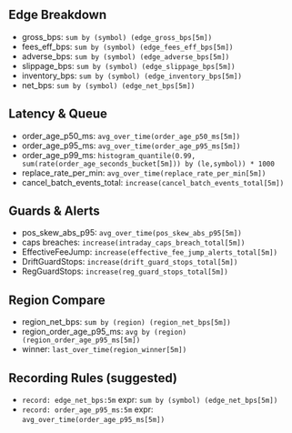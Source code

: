 Edge Breakdown
--------------
- gross_bps: `sum by (symbol) (edge_gross_bps[5m])`
- fees_eff_bps: `sum by (symbol) (edge_fees_eff_bps[5m])`
- adverse_bps: `sum by (symbol) (edge_adverse_bps[5m])`
- slippage_bps: `sum by (symbol) (edge_slippage_bps[5m])`
- inventory_bps: `sum by (symbol) (edge_inventory_bps[5m])`
- net_bps: `sum by (symbol) (edge_net_bps[5m])`

Latency & Queue
---------------
- order_age_p50_ms: `avg_over_time(order_age_p50_ms[5m])`
- order_age_p95_ms: `avg_over_time(order_age_p95_ms[5m])`
- order_age_p99_ms: `histogram_quantile(0.99, sum(rate(order_age_seconds_bucket[5m])) by (le,symbol)) * 1000`
- replace_rate_per_min: `avg_over_time(replace_rate_per_min[5m])`
- cancel_batch_events_total: `increase(cancel_batch_events_total[5m])`

Guards & Alerts
---------------
- pos_skew_abs_p95: `avg_over_time(pos_skew_abs_p95[5m])`
- caps breaches: `increase(intraday_caps_breach_total[5m])`
- EffectiveFeeJump: `increase(effective_fee_jump_alerts_total[5m])`
- DriftGuardStops: `increase(drift_guard_stops_total[5m])`
- RegGuardStops: `increase(reg_guard_stops_total[5m])`

Region Compare
--------------
- region_net_bps: `sum by (region) (region_net_bps[5m])`
- region_order_age_p95_ms: `avg by (region) (region_order_age_p95_ms[5m])`
- winner: `last_over_time(region_winner[5m])`

Recording Rules (suggested)
---------------------------
- `record: edge_net_bps:5m` expr: `sum by (symbol) (edge_net_bps[5m])`
- `record: order_age_p95_ms:5m` expr: `avg_over_time(order_age_p95_ms[5m])`


